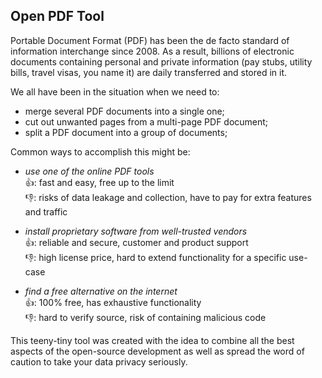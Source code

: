 ## Open PDF Tool

Portable Document Format (PDF) has been the de facto standard of information interchange since 2008.
As a result, billions of electronic documents containing personal and private information (pay
stubs, utility bills, travel visas, you name it) are daily transferred and stored in it.

We all have been in the situation when we need to:

- merge several PDF documents into a single one;
- cut out unwanted pages from a multi-page PDF document;
- split a PDF document into a group of documents;

Common ways to accomplish this might be:

- *use one of the online PDF tools*  
  👍: fast and easy, free up to the limit  
  👎: risks of data leakage and collection, have to pay for extra features and traffic

- *install proprietary software from well-trusted vendors*  
  👍: reliable and secure, customer and product support  
  👎: high license price, hard to extend functionality for a specific use-case

- *find a free alternative on the internet*  
  👍: 100% free, has exhaustive functionality  
  👎: hard to verify source, risk of containing malicious code

This teeny-tiny tool was created with the idea to combine all the best aspects of the open-source
development as well as spread the word of caution to take your data privacy seriously.
